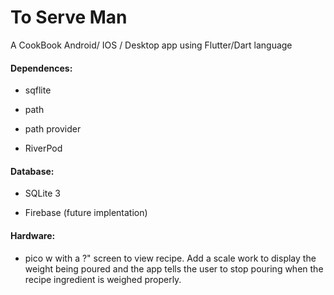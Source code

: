 # To Serve Man

A CookBook Android/ IOS / Desktop app using  Flutter/Dart language



#### Dependences:

-  sqflite

-  path

-  path provider

-  RiverPod

#### Database:

- SQLite 3

- Firebase (future implentation)



#### Hardware:

- pico w with a ?" screen to view recipe. 
Add a scale work to display the weight being poured and the app  tells the user to stop
pouring when the recipe ingredient is weighed properly.


